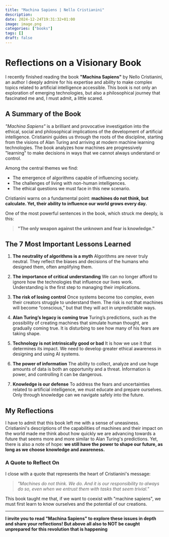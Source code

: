 ```yaml
---
title: "Machina Sapiens | Nello Cristianini"
description: 
date: 2024-12-24T19:31:32+01:00
image: image.png
categories: ["books"]
tags: []
draft: false
---
```

# Reflections on a Visionary Book

I recently finished reading the book **"Machina Sapiens"** by Nello Cristianini, an author I deeply admire for his expertise and ability to make complex topics related to artificial intelligence accessible. This book is not only an exploration of emerging technologies, but also a philosophical journey that fascinated me and, I must admit, a little scared.

## A Summary of the Book

_"Machina Sapiens"_ is a brilliant and provocative investigation into the ethical, social and philosophical implications of the development of artificial intelligence. Cristianini guides us through the roots of the discipline, starting from the visions of Alan Turing and arriving at modern machine learning technologies. The book analyzes how machines are progressively "learning" to make decisions in ways that we cannot always understand or control.

Among the central themes we find:
- The emergence of algorithms capable of influencing society.
- The challenges of living with non-human intelligences.
- The ethical questions we must face in this new scenario.

Cristianini warns on a fundamental point: **machines do not think, but calculate. Yet, their ability to influence our world grows every day.**

One of the most powerful sentences in the book, which struck me deeply, is this:
> **"The only weapon against the unknown and fear is knowledge."**

## The 7 Most Important Lessons Learned

1. **The neutrality of algorithms is a myth**
Algorithms are never truly neutral. They reflect the biases and decisions of the humans who designed them, often amplifying them.

2. **The importance of critical understanding**
We can no longer afford to ignore how the technologies that influence our lives work. Understanding is the first step to managing their implications.

3. **The risk of losing control**
Once systems become too complex, even their creators struggle to understand them. The risk is not that machines will become “conscious,” but that they will act in unpredictable ways.

4. **Alan Turing’s legacy is coming true**
Turing’s predictions, such as the possibility of creating machines that simulate human thought, are gradually coming true. It is disturbing to see how many of his fears are taking shape.

5. **Technology is not intrinsically good or bad**
It is how we use it that determines its impact. We need to develop greater ethical awareness in designing and using AI systems.

6. **The power of information**
The ability to collect, analyze and use huge amounts of data is both an opportunity and a threat. Information is power, and controlling it can be dangerous.

7. **Knowledge is our defense**
To address the fears and uncertainties related to artificial intelligence, we must educate and prepare ourselves. Only through knowledge can we navigate safely into the future.

## My Reflections

I have to admit that this book left me with a sense of uneasiness. Cristianini's descriptions of the capabilities of machines and their impact on the world made me think about how quickly we are advancing towards a future that seems more and more similar to Alan Turing's predictions. Yet, there is also a note of hope: **we still have the power to shape our future, as long as we choose knowledge and awareness.**

### A Quote to Reflect On

I close with a quote that represents the heart of Cristianini's message:
> _"Machines do not think. We do. And it is our responsibility to always do so, even when we entrust them with tasks that seem trivial."_

This book taught me that, if we want to coexist with "machine sapiens", we must first learn to know ourselves and the potential of our creations.

---

**I invite you to read "Machina Sapiens" to explore these issues in depth and share your reflections! But above all also to NOT be caught unprepared for this revolution that is happening**